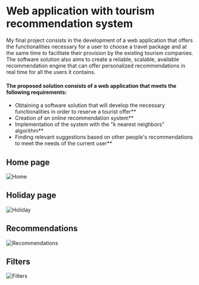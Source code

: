 # Web application with tourism recommendation system
My final project consists in the development of a web application that offers the functionalities necessary for a user to choose a travel package and at the same time to facilitate their provision by the existing tourism companies. The software solution also aims to create a reliable, scalable, available recommendation engine that can offer personalized recommendations in real time for all the users it contains.
#### The proposed solution consists of a web application that meets the following requirements:
* Obtaining a software solution that will develop the necessary functionalities in order to reserve a tourist offer**
* Creation of an online recommendation system**
* Implementation of the system with the "k nearest neighbors" algorithm**
* Finding relevant suggestions based on other people's recommendations to meet the needs of the current user**

## Home page
![Home](https://i.ibb.co/YLPfVw0/home.png)
## Holiday page
![Holiday](https://i.ibb.co/chpfDdY/single-holiday.png)
## Recommendations
![Recommendations](https://i.ibb.co/xXZwn9T/recommendations.png)
## Filters 
![Filters](https://i.ibb.co/Y8PSfds/filters.png)
